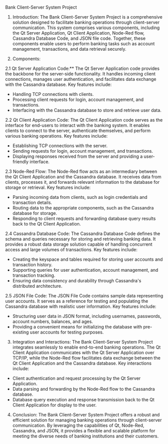 Bank Client-Server System Project

1. Introduction:
The Bank Client-Server System Project is a comprehensive solution designed to facilitate banking operations through client-server communication. This system comprises various components, including the Qt Server Application, Qt Client Application, Node-Red flow, Cassandra Database Code, and JSON file code. Together, these components enable users to perform banking tasks such as account management, transactions, and data retrieval securely.

2. Components:

2.1 Qt Server Application Code:**
The Qt Server Application code provides the backbone for the server-side functionality. It handles incoming client connections, manages user authentication, and facilitates data exchange with the Cassandra database. Key features include:
- Handling TCP connections with clients.
- Processing client requests for login, account management, and transactions.
- Interfacing with the Cassandra database to store and retrieve user data.

2.2 Qt Client Application Code:
The Qt Client Application code serves as the interface for end-users to interact with the banking system. It enables clients to connect to the server, authenticate themselves, and perform various banking operations. Key features include:
- Establishing TCP connections with the server.
- Sending requests for login, account management, and transactions.
- Displaying responses received from the server and providing a user-friendly interface.

2.3 Node-Red Flow:
The Node-Red flow acts as an intermediary between the Qt Client Application and the Cassandra database. It receives data from clients, processes it, and forwards relevant information to the database for storage or retrieval. Key features include:
- Parsing incoming data from clients, such as login credentials and transaction details.
- Routing data to the appropriate components, such as the Cassandra database for storage.
- Responding to client requests and forwarding database query results back to the Qt Client Application.

2.4 Cassandra Database Code:
The Cassandra Database Code defines the schema and queries necessary for storing and retrieving banking data. It provides a robust data storage solution capable of handling concurrent access and large volumes of transactions. Key features include:
- Creating the keyspace and tables required for storing user accounts and transaction history.
- Supporting queries for user authentication, account management, and transaction tracking.
- Ensuring data consistency and durability through Cassandra's distributed architecture.

2.5 JSON File Code:
The JSON File Code contains sample data representing user accounts. It serves as a reference for testing and populating the Cassandra database with realistic user information. Key features include:
- Structuring user data in JSON format, including usernames, passwords, account numbers, balances, and ages.
- Providing a convenient means for initializing the database with pre-existing user accounts for testing purposes.

3. Integration and Interactions:
The Bank Client-Server System Project integrates seamlessly to enable end-to-end banking operations. The Qt Client Application communicates with the Qt Server Application over TCP/IP, while the Node-Red flow facilitates data exchange between the Qt Client Application and the Cassandra database. Key interactions include:
- Client authentication and request processing by the Qt Server Application.
- Data parsing and forwarding by the Node-Red flow to the Cassandra database.
- Database query execution and response transmission back to the Qt Client Application for display to the user.

4. Conclusion:
The Bank Client-Server System Project offers a robust and efficient solution for managing banking operations through client-server communication. By leveraging the capabilities of Qt, Node-Red, Cassandra, and JSON, it provides a flexible and scalable platform for meeting the diverse needs of banking institutions and their customers.
